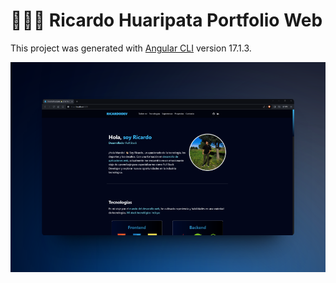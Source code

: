 # 👨🏻‍💻 Ricardo Huaripata Portfolio Web

This project was generated with [Angular CLI](https://github.com/angular/angular-cli) version 17.1.3.

![](portfolio-web.webp)
